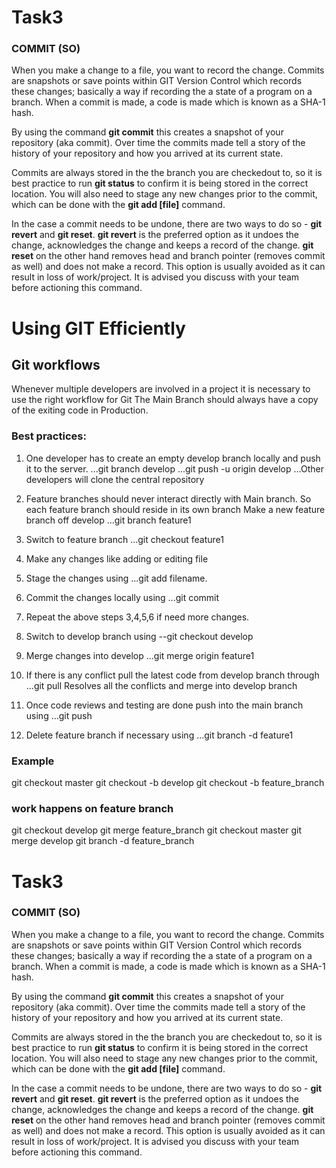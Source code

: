 # Task3

### COMMIT (SO)
When you make a change to a file, you want to record the change. Commits are snapshots or save points within GIT Version Control which records these changes; basically a way if recording the a state of a program on a branch. When a commit is made, a code is made which is known as a SHA-1 hash. 

By using the command ****git commit**** this creates a snapshot of your repository (aka commit). Over time the commits made tell a story of the history of your repository and how you arrived at its current state. 

Commits are always stored in the the branch you are checkedout to, so it is best practice to run **git status** to confirm it is being stored in the correct location. You will also need to stage any new changes prior to the commit, which can be done with the **git add [file]** command.

In the case a commit needs to be undone, there are two ways to do so - **git revert** and **git reset**. **git revert** is the preferred option as it undoes the change, acknowledges the change and keeps a record of the change. **git reset** on the other hand removes head and branch pointer (removes commit as well) and does not make a record. This option is usually avoided as it can result in loss of work/project. It is advised you discuss with your team before actioning this command.


# Using GIT Efficiently

## Git workflows
Whenever multiple developers are involved in a project it is necessary to use the right workflow for Git
The Main Branch should always have a copy of the exiting code in Production.

### Best practices:

1. One developer has to create an empty develop branch locally and push it to the server.
...git branch develop
...git push -u origin develop
...Other developers will clone the central repository 

2. Feature branches should never interact directly with Main branch.  So each feature branch should reside in its own branch
Make a new feature branch off develop 
...git branch feature1

3. Switch to feature branch 
...git checkout feature1

4.  Make any changes like adding  or editing file

5. Stage the changes using
...git add filename.

6. Commit the changes locally using
...git commit 

7. Repeat the above steps 3,4,5,6 if need more changes.

8. Switch to develop branch using
--git checkout develop

9.  Merge changes into develop 
...git merge origin feature1 

10.  If there is any conflict pull the latest code from develop branch through
...git pull
Resolves all the conflicts and merge into develop branch

11. Once code reviews and testing are done push into the main branch using
...git push 

12.  Delete feature branch if necessary using 
...git branch -d feature1

### Example
git checkout master
git checkout -b develop
git checkout -b feature_branch
### work happens on feature branch
git checkout develop
git merge feature_branch
git checkout master
git merge develop
git branch -d feature_branch

# Task3

### COMMIT (SO)
When you make a change to a file, you want to record the change. Commits are snapshots or save points within GIT Version Control which records these changes; basically a way if recording the a state of a program on a branch. When a commit is made, a code is made which is known as a SHA-1 hash. 

By using the command ****git commit**** this creates a snapshot of your repository (aka commit). Over time the commits made tell a story of the history of your repository and how you arrived at its current state. 

Commits are always stored in the the branch you are checkedout to, so it is best practice to run **git status** to confirm it is being stored in the correct location. You will also need to stage any new changes prior to the commit, which can be done with the **git add [file]** command.

In the case a commit needs to be undone, there are two ways to do so - **git revert** and **git reset**. **git revert** is the preferred option as it undoes the change, acknowledges the change and keeps a record of the change. **git reset** on the other hand removes head and branch pointer (removes commit as well) and does not make a record. This option is usually avoided as it can result in loss of work/project. It is advised you discuss with your team before actioning this command.

